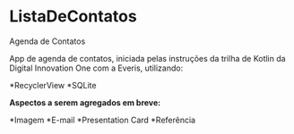 # ListaDeContatos
Agenda de Contatos


App de agenda de contatos, iniciada pelas instruções da trilha de Kotlin da Digital Innovation One com a Everis, utilizando:

*RecyclerView
*SQLite



**Aspectos a serem agregados em breve:**

*Imagem
*E-mail
*Presentation Card
*Referência

